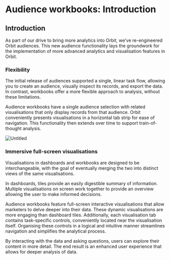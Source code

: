 # Audience workbooks: Introduction

## Introduction

As part of our drive to bring more analytics into Orbit, we’ve re-engineered Orbit audiences. This new audience functionality lays the groundwork for the implementation of more advanced analytics and visualisation features in Orbit.

### Flexibility

The initial release of audiences supported a single, linear task flow, allowing you to create an audience, visually inspect its records, and export the data. In contrast, workbooks offer a more flexible approach to analysis, without these limitations.

Audience workbooks have a single audience selection with related visualisations that only display records from that audience. Orbit conveniently presents visualisations in a horizontal tab strip for ease of navigation. This functionality then extends over time to support train-of-thought analysis.

![Untitled](Audience%20workbooks%20Benefits%20bca544b832c64836a211097a48bd36d5/Untitled.png)

### Immersive full-screen visualisations

Visualisations in dashboards and workbooks are designed to be interchangeable, with the goal of eventually merging the two into distinct views of the same visualisations.

In dashboards, tiles provide an easily digestible summary of information. Multiple visualisations on screen work together to provide an overview allowing the user to make informed decisions.

Audience workbooks feature full-screen interactive visualisations that allow marketers to delve deeper into their data. These dynamic visualisations are more engaging than dashboard tiles. Additionally, each visualisation tab contains task-specific controls, conveniently located near the visualisation itself. Organising these controls in a logical and intuitive manner streamlines navigation and simplifies the analytical process.

By interacting with the data and asking questions, users can explore their content in more detail. The end result is an enhanced user experience that allows for deeper analysis of data.